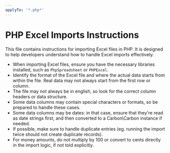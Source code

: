 ```yaml
---
applyTo: '*.php*'
---
```


# PHP Excel Imports Instructions

This file contains instructions for importing Excel files in PHP. It is designed to help developers understand how to handle Excel imports effectively.

- When importing Excel files, ensure you have the necessary libraries installed, such as `PhpSpreadsheet` or `PHPExcel`.
- Identify the format of the Excel file and where the actual data starts from within the file. Real data may not always start from the first row or column.
- The file may not always be in english, so look for the correct column headers or data structure.
- Some data columns may contain special characters or formats, so be prepared to handle these cases.
- Some data columns may be dates: in that case, ensure that they're read as date strings first, and then converted to a Carbon\Carbon instance if needed.
- If possible, make sure to handle duplicate entries (eg. running the import twice should not create duplicate records).
- For money amounts, do not multiply by 100 or convert to cents directly in the import logic, if not told explicitly.